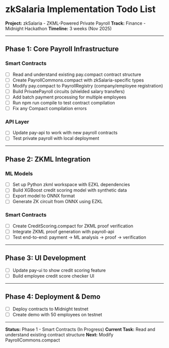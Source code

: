 # zkSalaria Implementation Todo List

**Project:** zkSalaria - ZKML-Powered Private Payroll
**Track:** Finance - Midnight Hackathon
**Timeline:** 3 weeks (Nov 2025)

---

## Phase 1: Core Payroll Infrastructure

### Smart Contracts
- [ ] Read and understand existing pay.compact contract structure
- [ ] Create PayrollCommons.compact with zkSalaria-specific types
- [ ] Modify pay.compact to PayrollRegistry (company/employee registration)
- [ ] Build PrivatePayroll circuits (shielded salary transfers)
- [ ] Add batch payment processing for multiple employees
- [ ] Run npm run compile to test contract compilation
- [ ] Fix any Compact compilation errors

### API Layer
- [ ] Update pay-api to work with new payroll contracts
- [ ] Test private payroll with local deployment

---

## Phase 2: ZKML Integration

### ML Models
- [ ] Set up Python zkml workspace with EZKL dependencies
- [ ] Build XGBoost credit scoring model with synthetic data
- [ ] Export model to ONNX format
- [ ] Generate ZK circuit from ONNX using EZKL

### Smart Contracts
- [ ] Create CreditScoring.compact for ZKML proof verification
- [ ] Integrate ZKML proof generation with payroll-api
- [ ] Test end-to-end: payment → ML analysis → proof → verification

---

## Phase 3: UI Development

- [ ] Update pay-ui to show credit scoring feature
- [ ] Build employee credit score checker UI

---

## Phase 4: Deployment & Demo

- [ ] Deploy contracts to Midnight testnet
- [ ] Create demo with 50 employees on testnet

---

**Status:** Phase 1 - Smart Contracts (In Progress)
**Current Task:** Read and understand existing contract structure
**Next:** Modify PayrollCommons.compact
